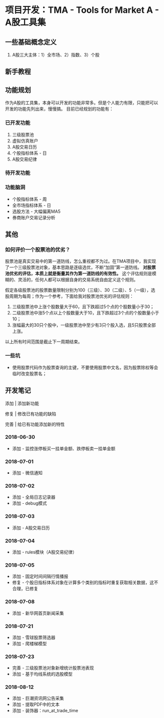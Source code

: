 # 项目开发：TMA - Tools for Market A - A股工具集

## 一些基础概念定义

1. A股三大主体：1）全市场、2）指数、3）个股


## 新手教程




## 功能规划
作为A股的工具集，本身可以开发的功能非常多。但是个人能力有限，只能把可以开发的功能先列出来，慢慢搞。
目前已经规划的功能有：


### 已开发功能

1. 三级股票池
2. 虚拟仿真账户
3. A股交易日历
4. 个股指标体系 - 日
5. A股交易纪律

### 待开发功能



### 功能脑洞
* 个股指标体系 - 周
* 全市场指标体系 - 日
* 选股方法 - 大幅偏离MA5
* 券商账户交易记录分析


## 其他

### 如何评价一个股票池的优劣？

股票池是真实交易中的第一道防线，怎么重视都不为过。在TMA项目中，我实现了一个三级股票池对象，基本思路是逐级选优，不断“加固”第一道防线。
**对股票池优劣的评估，本质上就是衡量其作为第一道防线的有效性。** 这个评估规则是模糊的、灵活的，任何人都可以根据自身的交易系统自由定义这个规则。

假定各级股票池的股票数量限制分别为100（三级）、30（二级）、5（一级），选股周期为每周；作为一个参考，下面给我对股票池优劣的评估规则：
1. 三级股票池中上涨个股数量大于60，且下跌超过5个点的个股数量小于30；
2. 二级股票池中涨5个点以上个股数量大于10，且下跌超过3个点的个股数量小于10；
3. 涨幅最大的30只个股中，一级股票池中至少有3只个股入选，且5只股票全部上涨。

以上所有时间范围是截止下一周期结束。


### 一些坑

* 使用股票代码作为股票查询的主键，不要使用股票中文名，因为股票除权等会临时改变股票名；




## 开发笔记

添加 | 添加新功能

修复 | 修改已有功能的缺陷

完善 | 给已有功能添加新的特性


### 2018-06-30

* 添加 - 监控涨停板买一挂单金额、跌停板卖一挂单金额

### 2018-07-01

* 添加 - 微信通知

### 2018-07-02

* 添加 - 全局日志记录器
* 添加 - debug模式

### 2018-07-03

* 添加 - A股交易日历

### 2018-07-04

* 添加 - rules模块（A股交易纪律）

### 2018-07-05

* 添加 - 固定时间间隔行情播报
* 修复 - 个股日指标体系对象在计算多个类别的指标时重复获取相关数据，这不合理，已修复

### 2018-07-08

* 添加 - 新华网首页新闻采集

### 2018-07-21

* 添加 - 雪球股票筛选器
* 添加 - 爬楼梯模型

### 2018-07-23

* 完善 - 三级股票池对象新增统计股票池表现
* 添加 - 基于均线系统的选股模型


### 2018-08-12

* 添加 - 巨潮资讯网公告采集
* 添加 - 提取PDF中的文本
* 添加 - 装饰器：run_at_trade_time


